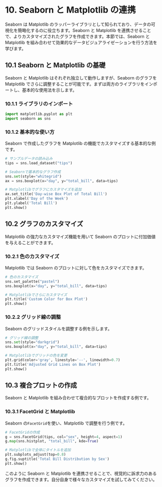 # 10. Seaborn と Matplotlib の連携

Seaborn は Matplotlib のラッパーライブラリとして知られており、データの可視化を簡略化するのに役立ちます。Seaborn と Matplotlib を連携させることで、よりカスタマイズされたグラフを作成できます。本節では、Seaborn と Matplotlib を組み合わせて効果的なデータビジュアライゼーションを行う方法を学びます。

## 10.1 Seaborn と Matplotlib の基礎

Seaborn と Matplotlib はそれぞれ独立して動作しますが、Seaborn のグラフを Matplotlib でさらに調整することが可能です。まずは両方のライブラリをインポートし、基本的な使用法を示します。

### 10.1.1 ライブラリのインポート

```python
import matplotlib.pyplot as plt
import seaborn as sns
```

### 10.1.2 基本的な使い方

Seaborn で作成したグラフを Matplotlib の機能でカスタマイズする基本的な例です。

```python
# サンプルデータの読み込み
tips = sns.load_dataset("tips")

# Seabornで基本的なグラフ作成
sns.set(style="whitegrid")
ax = sns.boxplot(x="day", y="total_bill", data=tips)

# Matplotlibでグラフにカスタマイズを追加
ax.set_title('Day-wise Box Plot of Total Bill')
plt.xlabel('Day of the Week')
plt.ylabel('Total Bill')
plt.show()
```

## 10.2 グラフのカスタマイズ

Matplotlib の強力なカスタマイズ機能を用いて Seaborn のプロットに付加価値を与えることができます。

### 10.2.1 色のカスタマイズ

Matplotlib では Seaborn のプロットに対して色をカスタマイズできます。

```python
# 色のカスタマイズ
sns.set_palette("pastel")
sns.boxplot(x="day", y="total_bill", data=tips)

# Matplotlibでさらにカスタマイズ
plt.title('Custom Color for Box Plot')
plt.show()
```

### 10.2.2 グリッド線の調整

Seaborn のグリッドスタイルを調整する例を示します。

```python
# グリッド線の調整
sns.set(style="darkgrid")
sns.boxplot(x="day", y="total_bill", data=tips)

# Matplotlibでグリッドの色を変更
plt.grid(color='gray', linestyle='--', linewidth=0.7)
plt.title('Adjusted Grid Lines on Box Plot')
plt.show()
```

## 10.3 複合プロットの作成

Seaborn と Matplotlib を組み合わせて複合的なプロットを作成する例です。

### 10.3.1 FacetGrid と Matplotlib

Seaborn の`FacetGrid`を使い、Matplotlib で調整を行う例です。

```python
# FacetGridの作成
g = sns.FacetGrid(tips, col="sex", height=4, aspect=1)
g.map(sns.histplot, "total_bill", kde=True)

# Matplotlibで全体にタイトルを追加
plt.subplots_adjust(top=0.8)
g.fig.suptitle('Total Bill Distribution by Sex')
plt.show()
```

このように Seaborn と Matplotlib を連携させることで、視覚的に訴求力のあるグラフを作成できます。自分自身で様々なカスタマイズを試してみてください。
